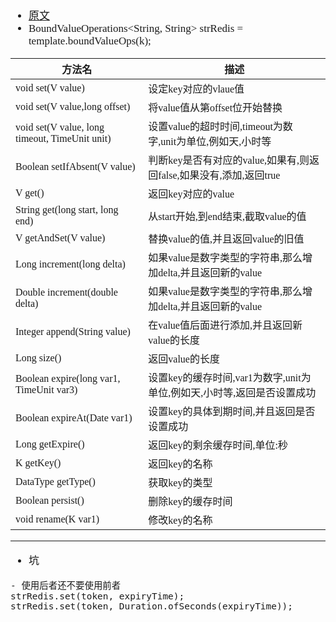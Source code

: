 <span  style="font-family: Simsun,serif; font-size: 17px; ">

- [原文](https://blog.csdn.net/qq_42383787/article/details/86613120)
- BoundValueOperations<String, String> strRedis = template.boundValueOps(k);

| 方法名                                            | 描述                                           |
|------------------------------------------------|----------------------------------------------|
| void set(V value)                              | 设定key对应的vlaue值                               |
| void set(V value,long offset)                  | 将value值从第offset位开始替换                         |
| void set(V value, long timeout, TimeUnit unit) | 设置value的超时时间,timeout为数字,unit为单位,例如天,小时等      |
| Boolean setIfAbsent(V value)                   | 判断key是否有对应的value,如果有,则返回false,如果没有,添加,返回true |
| V get()                                        | 返回key对应的value                                |
| String get(long start, long end)               | 从start开始,到end结束,截取value的值                    |
| V getAndSet(V value)                           | 替换value的值,并且返回value的旧值                       |
| Long increment(long delta)                     | 如果value是数字类型的字符串,那么增加delta,并且返回新的value       |
| Double increment(double delta)                 | 如果value是数字类型的字符串,那么增加delta,并且返回新的value       |
| Integer append(String value)                   | 在value值后面进行添加,并且返回新value的长度                  |
| Long size()                                    | 返回value的长度                                   |
| Boolean expire(long var1, TimeUnit var3)       | 设置key的缓存时间,var1为数字,unit为单位,例如天,小时等,返回是否设置成功  |
| Boolean expireAt(Date var1)                    | 设置key的具体到期时间,并且返回是否设置成功                      |
| Long getExpire()                               | 返回key的剩余缓存时间,单位:秒                            |
| K getKey()                                     | 返回key的名称                                     |
| DataType getType()                             | 获取key的类型                                     |
| Boolean persist()                              | 删除key的缓存时间                                   |
| void rename(K var1)                            | 修改key的名称                                     |

---

- 坑

~~~
- 使用后者还不要使用前者
strRedis.set(token, expiryTime);
strRedis.set(token, Duration.ofSeconds(expiryTime));
~~~

</span>